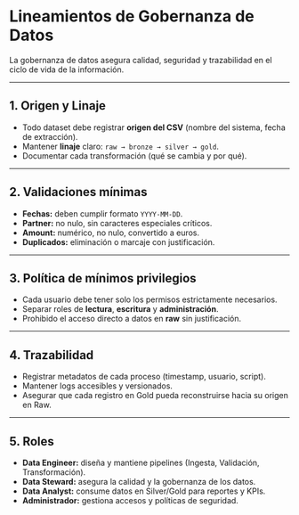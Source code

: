 # Lineamientos de Gobernanza de Datos

La gobernanza de datos asegura calidad, seguridad y trazabilidad en el ciclo de vida de la información.

---

## 1. Origen y Linaje
- Todo dataset debe registrar **origen del CSV** (nombre del sistema, fecha de extracción).  
- Mantener **linaje** claro: `raw → bronze → silver → gold`.  
- Documentar cada transformación (qué se cambia y por qué).  

---

## 2. Validaciones mínimas
- **Fechas:** deben cumplir formato `YYYY-MM-DD`.  
- **Partner:** no nulo, sin caracteres especiales críticos.  
- **Amount:** numérico, no nulo, convertido a euros.  
- **Duplicados:** eliminación o marcaje con justificación.  

---

## 3. Política de mínimos privilegios
- Cada usuario debe tener solo los permisos estrictamente necesarios.  
- Separar roles de **lectura**, **escritura** y **administración**.  
- Prohibido el acceso directo a datos en **raw** sin justificación.  

---

## 4. Trazabilidad
- Registrar metadatos de cada proceso (timestamp, usuario, script).  
- Mantener logs accesibles y versionados.  
- Asegurar que cada registro en Gold pueda reconstruirse hacia su origen en Raw.  

---

## 5. Roles
- **Data Engineer:** diseña y mantiene pipelines (Ingesta, Validación, Transformación).  
- **Data Steward:** asegura la calidad y la gobernanza de los datos.  
- **Data Analyst:** consume datos en Silver/Gold para reportes y KPIs.  
- **Administrador:** gestiona accesos y políticas de seguridad.  
